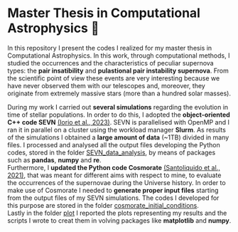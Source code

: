 # Master Thesis in Computational Astrophysics 🌟
In this repository I present the codes I realized for my master thesis in Computational Astrophysics. In this work, through computational methods, I studied the occurrences and the characteristics of peculiar supernova types: the **pair insatibility** and **pulastional pair instability supernova**. From the scientific point of view these events are very interesting because we have never observed them with our telescopes and, moreover, they originate from extremely massive stars (more than a hundred solar masses).

During my work I carried out **several simulations** regarding the evolution in time of stellar populations. In order to do this, I adopted the **object-oriented C++ code SEVN** [(Iorio et al., 2023)](https://ui.adsabs.harvard.edu/abs/2023MNRAS.524..426I/abstract). SEVN is parallelised with OpenMP and I ran it in parallel on a cluster using the workload manager **Slurm**. As results of the simulations I obtained a **large amount of data** (~1TB) divided in many files. I processed and analysed all the output files developing the Python codes, stored in the folder [SEVN_data_analysis](https://github.com/raffscala/master-thesis-project/tree/main/SEVN_data_analysis), by means of packages such as **pandas**, **numpy** and **re**.<br>
Furthermore, I **updated the Python code Cosmorate** [(Santoliquido et al., 2021)](https://ui.adsabs.harvard.edu/abs/2021MNRAS.502.4877S/abstract), that was meant for different aims with respect to mine, to evaluate the occurrences of the supernovae during the Universe history. In order to make use of Cosmorate I needed to **generate proper input files** starting from the output files of my SEVN simulations. The codes I developed for this purpose are stored in the folder [cosmorate_initial_conditions](https://github.com/raffscala/master-thesis-project/tree/main/cosmorate_initial_conditions).<br>
Lastly in the folder [plot](https://github.com/raffscala/master-thesis-project/tree/main/plot) I reported the plots representing my results and the scripts I wrote to creat them in volving packages like **matplotlib** and **numpy**.
